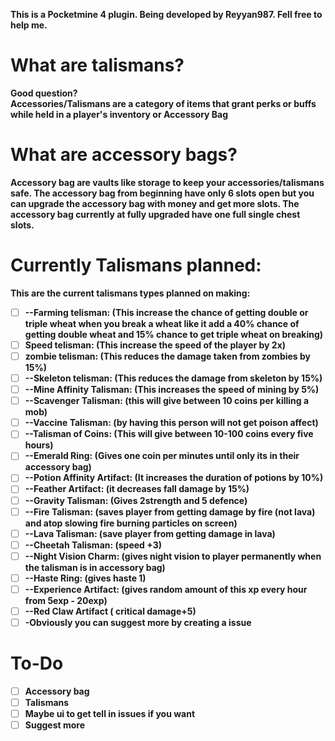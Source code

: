 <b>This is a Pocketmine 4 plugin. Being developed by Reyyan987. Fell free to help me.
# What are talismans?
Good question? <br> <b> Accessories/Talismans are a category of items that grant perks or buffs while held in a player's inventory or Accessory Bag</b>
# What are accessory bags?
<b> Accessory bag are vaults like storage to keep your accessories/talismans safe. The accessory bag from beginning have only 6 slots open but you can upgrade the accessory bag with money and get more slots. The accessory bag currently at fully upgraded have one full single chest slots. </b>
# Currently Talismans planned:
<b> This are the current talismans types planned on making:
 - [ ] --Farming telisman: (This increase the chance of getting double or triple wheat when you break a wheat like it add a 40% chance of getting double wheat and 15% chance to get triple wheat on breaking)
 - [ ] Speed telisman: (This increase the speed of the player by 2x)
 - [ ] zombie telisman: (This reduces the damage taken from zombies by 15%)
 - [ ] --Skeleton telisman: (This reduces the damage from skeleton by 15%)
 - [ ] --Mine Affinity Talisman: (This increases the speed of mining by 5%)
 - [ ] --Scavenger Talisman: (this will give between 10 coins per killing a mob)
 - [ ] --Vaccine Talisman: (by having this person will not get poison affect)
 - [ ] --Talisman of Coins: (This will give between 10-100 coins every five hours)
 - [ ] --Emerald Ring: (Gives one coin per minutes until only its in their accessory bag)
 - [ ] --Potion Affinity Artifact: (It increases the duration of potions by 10%)
 - [ ] --Feather Artifact: (it decreases fall damage by 15%)
 - [ ] --Gravity Talisman: (Gives 2strength and 5 defence) 
 - [ ] --Fire Talisman: (saves player from getting damage by fire (not lava) and atop slowing fire burning particles on screen)
 - [ ] --Lava Talisman: (save player from getting damage in lava)
 - [ ] --Cheetah Talisman: (speed +3)
 - [ ] --Night Vision Charm: (gives night vision to player permanently when the talisman is in accessory bag)
 - [ ] --Haste Ring: (gives haste 1)
 - [ ] --Experience Artifact: (gives random amount of this xp every hour from 5exp - 20exp)
 - [ ] --Red Claw Artifact ( critical damage+5) </b>
 - [ ] -Obviously you can suggest more by creating a issue
# To-Do
- [ ] Accessory bag <br>
- [ ] Talismans<br>
- [ ] Maybe ui to get tell in issues if you want<br>
- [ ] Suggest more

